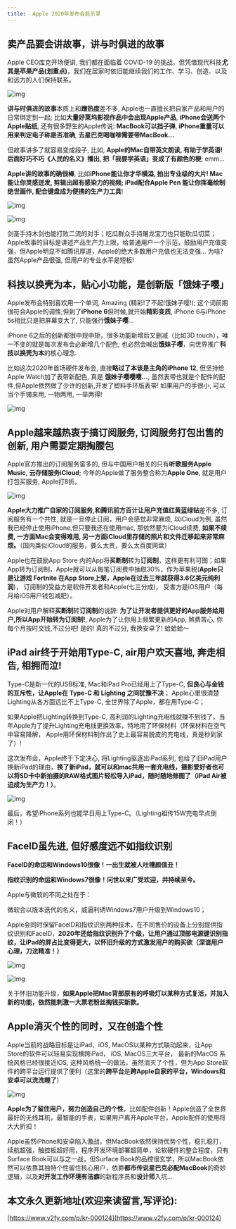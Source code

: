 ```yaml
---
title:  Apple 2020年发布会启示录
---
```


## 卖产品要会讲故事，讲与时俱进的故事

Apple CEO库克开场便讲, 我们都在面临着 COVID-19 的挑战，但凭借现代科技**尤其是苹果产品(划重点)**，我们在居家时依旧能继续我们的工作、学习、创造、以及和远方的人们保持联系。

![img](https://www.v2fy.com/asset/0i/jikemiji/jikemiji-md/kr-000124.assets/v2-31e2241357cec579a570e1ff8cabca34_720w.jpg)



**讲与时俱进的故事**本质上和**蹭热度**差不多, Apple也一直擅长把自家产品和用户的日常绑定到一起; 比如**大量好莱坞影视作品中会出现Apple产品**, **iPhone会送两个Apple贴纸**, 还有很多野生的Apple传说: **MacBook可以挡子弹**, **iPhone重量可以用来判定电子称是否准确**, **去星巴克喝咖啡需要带MacBook...**


但故事讲多了就容易变成段子, 比如, **Apple的Mac自带英文朗读, 有助于学英语! 后面好巧不巧《人民的名义》播出, 把「我要学英语」变成了有颜色的梗**; emm...

**Apple讲的故事的确很棒**, 比如**iPhone能让你才华横溢, 拍出专业级的大片! Mac能让你灵感迸发, 剪辑出超有感染力的视频; iPad配合Apple Pen 能让你挥毫绘制绝世画作, 配合键盘成为便携的生产力工具**! 

![img](https://www.v2fy.com/asset/0i/jikemiji/jikemiji-md/kr-000124.assets/v2-be4a03ed980e72bb1e9137d6acb5d518_720w.jpg)

![img](https://www.v2fy.com/asset/0i/jikemiji/jikemiji-md/kr-000124.assets/v2-a98121ad064c29316cdf34cb94cf3135_720w.jpg)

剑圣手持木剑也能打败二流的对手；吃瓜群众手持屠龙宝刀也只能砍瓜切菜； Apple故事的目标是讲述产品生产力上限，给普通用户一个示范，鼓励用户充值变强，但Apple明显不如腾讯厚道，Apple的绝大多数用户充值也无法变强... 为啥? 虽然Apple产品很强, 但用户的专业水平是短板!


## 科技以换壳为本，贴心小功能，是创新版「饿妹子嘤」


Apple发布会特别喜欢用一个单词, Amazing (精彩!了不起!饿妹子嘤!); 这个词前期很符合Apple的调性;但到了**iPhone 6**但时候,就开始**精彩变质**, iPhone 6与iPhone 5s相比只是把屏幕变大了, 只能强行**饿妹子嘤**...


iPhone 6之后的创新都很中规中矩，很多功能新增后又删减（比如3D touch），唯一不变的就是每次发布会必新增几个配色, 也必然会喊出**饿妹子嘤**，向世界推广**科技以换壳为本**的核心理念.

比如这次2020年首场硬件发布会, 直接**略过了本该是主角的iPhone 12**, 但坚持给Apple Watch加了表带新配色, 真是 **饿妹子嘤嘤嘤...**, 虽然表带也就是个配件的配件,但Apple依然做了少许的创新,开发了塑料手环版表带! 如果用户的手很小, 可以当个手镯来用, 一物两用, 一举两得! 

![img](https://www.v2fy.com/asset/0i/jikemiji/jikemiji-md/kr-000124.assets/v2-78218b7e7f682278def97af2bbb1243c_720w.jpg)



## Apple越来越热衷于搞订阅服务, 订阅服务打包出售的创新, 用户需要定期掏腰包

Apple官方推出的订阅服务蛮多的, 但与中国用户相关的只有**听歌服务Apple Music**, **云存储服务iCloud**; 今年的Apple做了服务整合称为**Apple One**, 就是用户打包买服务, Apple打8折。

![img](https://www.v2fy.com/asset/0i/jikemiji/jikemiji-md/kr-000124.assets/v2-5e355f02a6760c9b2e277fb2a6f49e85_720w.jpg)


**Apple大力推广自家的订阅服务,和腾讯前方百计让用户充值红黄蓝绿钻**差不多, 订阅服务有一个共性, 就是一旦停止订阅，用户会感觉非常麻烦, 以iCloud为例, 虽然我已经停止使用iPhone,但只要我还在使用mac, 那依然要为iCloud续费, **如果不续费, 一方面Mac会变得难用, 另一方面iCloud里存储的照片和文件迁移起来非常麻烦。**（国内类似iCloud的服务，要么太贵，要么太百度网盘）

Apple也在鼓励App Store 内的App将**买断制**转为**订阅制**，这样更有利可图；如果App转为订阅制，Apple就可以从每笔订阅费中抽取30%，作为苹果税(**Apple只是让游戏 Fortnite 在App Store上架，Apple在过去三年就获得3.6亿美元纯利润**)， 订阅制的受益方是软件开发者和Apple(七三分成)， 受害方是iOS用户（每月给iOS用户钱包减肥）。

Apple对用户解释**买断制**转**订阅制**的说辞: **为了让开发者提供更好的App服务给用户,所以App开始转为订阅制!**, Apple为了让你用上频繁更新的App, 煞费苦心, 你每个月按时交钱,不过分吧! 是的! 真的不过分, 我换安卓了! 蛤蛤蛤～


## iPad air终于开始用Type-C,  air用户欢天喜地, 奔走相告, 相拥而泣!


Type-C是新一代的USB标准, Mac和iPad Pro已经用上了Type-C, **但良心与金钱的互斥性，让Apple在 Type-C 和 Lighting 之间犹豫不决**； Apple心里很清楚Lighting从各方面远比不上Type-C, 全世界除了Apple，都在用Type-C；

如果Apple把Lighting转换到Type-C, 高利润的Lighting充电线就赚不到钱了，当年Apple为了提升Lighting充电线更换效率，特地用了环保材料（环保材料在空气中容易降解， Apple用环保材料制作出了史上最容易脱皮的充电线，真是秒到家了）!


这次发布会，Apple终于下定决心, 将Lighting驱逐出iPad系列, 也给了旧iPad用户换新iPad的理由，**换了新iPad，就可以和mac共用一套充电线，摄影爱好者也可以将SD卡中新拍摄的RAW格式图片轻松导入iPad，随时随地修图了（iPad Air被迫成为生产力！）**。

![img](https://www.v2fy.com/asset/0i/jikemiji/jikemiji-md/kr-000124.assets/v2-c147312d9f8e190334ced1f2bfd86fe2_720w.jpg)

最后，希望iPhone系列也能早日用上Type-C。（Lighting祖传15W充电早点倒闭！）


## FaceID虽先进, 但好感度远不如指纹识别

**FaceID的命运和Windows10很像！一出生就被人吐槽颜值丑！**

**指纹识别的命运和Windows7很像！问世以来广受欢迎，并持续至今。**

Apple与微软的不同之处在于：

微软会以版本迭代的名义，威逼利诱Windows7用户升级到Windows10；

Apple会同时保留FaceID和指纹识别两种技术，在不同售价的设备上分别提供指纹识别和FaceID，**2020年还给指纹识别升了个级，让用户通过顶部电源键识别指纹，让iPad的屏占比变得更大，以怀旧升级的方式激发用户的购买欲（深谙用户心理，刀法精准！）**



![img](https://www.v2fy.com/asset/0i/jikemiji/jikemiji-md/kr-000124.assets/v2-6605d6f538a04edbe9aa61d648fbe3f6_720w.jpg)



![img](https://www.v2fy.com/asset/0i/jikemiji/jikemiji-md/kr-000124.assets/v2-8fb77ee900b3d1393d7199fa907af455_720w-20200916182537690.jpg)

关于怀旧功能升级，**如果Apple把Mac背部原有的呼吸灯以某种方式复活，并加入新的功能，依然能刺激一大票老粉丝掏钱买新款。**


## Apple消灭个性的同时，又在创造个性

Apple当前的战略目标是让iPad，iOS, MacOS以某种方式联动起来，让App Store的软件可以轻易实现横跨iPad， iOS, MacOS三大平台， 最新的MacOS 系统风格已经很接近iOS, 这种风格统一的做法，虽然消灭了个性，但为App Store软件的跨平台运行提供了便利（这里的**跨平台**是**跨Apple自家的平台，Windows和安卓可以洗洗睡了**）

![img](https://www.v2fy.com/asset/0i/jikemiji/jikemiji-md/kr-000124.assets/v2-17ecfe318a9e6228e130587326b2ce94_720w.jpg)



**Apple为了留住用户，努力创造自己的个性**，比如配件创新！Apple创造了全世界最好的无线耳机，最智能的手表，如果用户离开Apple平台，Apple配件的使用将大大折扣！


Apple虽然iPhone和安卓陷入激战，但MacBook依然保持优势个性，稳扎稳打，续航超强，触控板超好用，程序开发环境部署超简单，论软硬件的整合程度，只有Surface Book可以与之一战，但Surface Book的品控很玄学，所以MacBook依然可以依靠其独特个性留住核心用户，依靠**都市传说星巴克必配MacBook**的奇妙逻辑，以及**对开发工作环境有洁癖**的新程序员和**设计师**入坑...























## 本文永久更新地址(欢迎来读留言,写评论):

[https://www.v2fy.com/p/kr-000124](https://www.v2fy.com/p/kr-000124)
